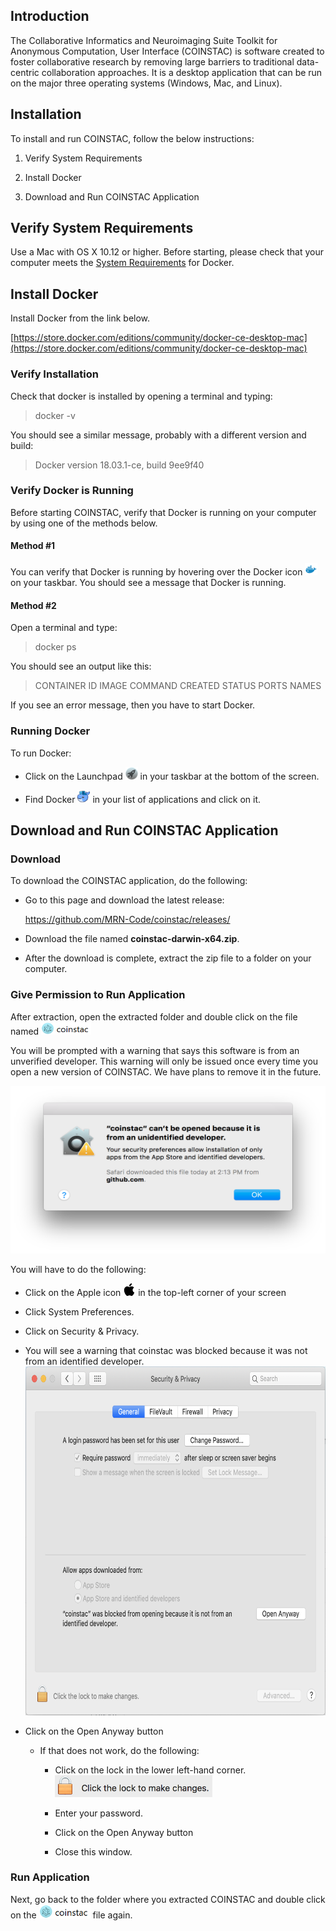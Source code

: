 Introduction
------------

The Collaborative Informatics and Neuroimaging Suite Toolkit for
Anonymous Computation, User Interface (COINSTAC) is software created to
foster collaborative research by removing large barriers to traditional
data-centric collaboration approaches. It is a desktop application that
can be run on the major three operating systems (Windows, Mac, and
Linux).

Installation
------------

To install and run COINSTAC, follow the below instructions:

1.  Verify System Requirements

2.  Install Docker

3.  Download and Run COINSTAC Application

Verify System Requirements
--------------------------

Use a Mac with OS X 10.12 or higher. Before starting, please check that
your computer meets the [System
Requirements](https://docs.docker.com/docker-for-mac/install/#what-to-know-before-you-install)
for Docker.

Install Docker
--------------

Install Docker from the link below.

[https://store.docker.com/editions/community/docker-ce-desktop-mac](https://store.docker.com/editions/community/docker-ce-desktop-mac)

### Verify Installation

Check that docker is installed by opening a terminal and typing:

> docker -v

You should see a similar message, probably with a different version and
build:

> Docker version 18.03.1-ce, build 9ee9f40

### Verify Docker is Running

Before starting COINSTAC, verify that Docker is running on your computer
by using one of the methods below.

#### Method \#1

You can verify that Docker is running by hovering over the Docker icon
<img src="https://github.com/trendscenter/coinstac-instructions/blob/markdown/install-mac/media/image1.png" width="20"
height="20"/> on your taskbar. You should see a message
that Docker is running.

#### Method \#2

Open a terminal and type:

> docker ps

You should see an output like this:

> CONTAINER ID IMAGE COMMAND CREATED STATUS PORTS NAMES

If you see an error message, then you have to start Docker.

### Running Docker

To run Docker:

-   Click on the Launchpad
    <img src="https://github.com/trendscenter/coinstac-instructions/blob/markdown/install-mac/media/image2.png" width="20" height="20"/> in your taskbar at the bottom of the screen.

-   Find Docker
    <img src="https://github.com/trendscenter/coinstac-instructions/blob/markdown/install-mac/media/image3.png" width="20" height="20"/> in your list of applications and click on it.

Download and Run COINSTAC Application
-------------------------------------

### Download

To download the COINSTAC application, do the following:

-   Go to this page and download the latest release:

    <https://github.com/MRN-Code/coinstac/releases/>

-   Download the file named **coinstac-darwin-x64.zip**.

-   After the download is complete, extract the zip file to a folder on
    your computer.

### Give Permission to Run Application

After extraction, open the extracted folder and double click on the file named
<img src="https://github.com/trendscenter/coinstac-instructions/blob/markdown/install-mac/media/image4.png" width="80" height="20"/>

You will be prompted with a warning that says this software is from an
unverified developer. This warning will only be issued once every time
you open a new version of COINSTAC. We have plans to remove it in the
future.

<img src="https://github.com/trendscenter/coinstac-instructions/blob/markdown/install-mac/media/image5.png" width="550" height="268"/>

You will have to do the following:

-   Click on the Apple icon <img src="https://github.com/trendscenter/coinstac-instructions/blob/markdown/install-mac/media/image6.png" width="20" height="20"/> in the top-left corner of your screen

-   Click System Preferences.

-   Click on Security & Privacy.

-   You will see a warning that coinstac was blocked because it was not from an identified developer.
    <img src="https://github.com/trendscenter/coinstac-instructions/blob/markdown/install-mac/media/image7.png" width="650" height="558"/> 


-   Click on the Open Anyway button

    -   If that does not work, do the following:

        -   Click on the lock in the lower left-hand corner.
            <img src="https://github.com/trendscenter/coinstac-instructions/blob/markdown/install-mac/media/image8.png" width="252" height="35"/> 

        -   Enter your password.

        -   Click on the Open Anyway button

        -   Close this window.

### Run Application

Next, go back to the folder where you extracted COINSTAC and double
click on the
<img src="https://github.com/trendscenter/coinstac-instructions/blob/markdown/install-mac/media/image4.png" width="82" height="22"/>  file again.
